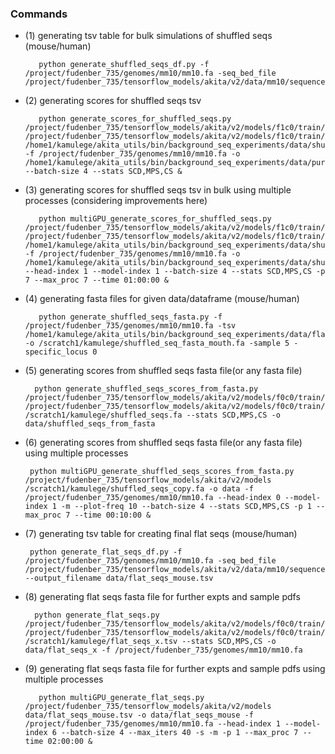 ### Commands

   - (1) generating tsv table for bulk simulations of shuffled seqs (mouse/human)
        
            python generate_shuffled_seqs_df.py -f /project/fudenber_735/genomes/mm10/mm10.fa -seq_bed_file /project/fudenber_735/tensorflow_models/akita/v2/data/mm10/sequences.bed
                
   - (2) generating scores for shuffled seqs tsv
   
            python generate_scores_for_shuffled_seqs.py /project/fudenber_735/tensorflow_models/akita/v2/models/f1c0/train/params.json /project/fudenber_735/tensorflow_models/akita/v2/models/f1c0/train/model1_best.h5 /home1/kamulege/akita_utils/bin/background_seq_experiments/data/shuffled_seqs.tsv -f /project/fudenber_735/genomes/mm10/mm10.fa -o /home1/kamulege/akita_utils/bin/background_seq_experiments/data/pure_shuffled_seqs_scores --batch-size 4 --stats SCD,MPS,CS &
        
   - (3) generating scores for shuffled seqs tsv in bulk using multiple processes (considering improvements here)

            python multiGPU_generate_scores_for_shuffled_seqs.py /project/fudenber_735/tensorflow_models/akita/v2/models/f1c0/train/params.json /project/fudenber_735/tensorflow_models/akita/v2/models/f1c0/train/model1_best.h5 /home1/kamulege/akita_utils/bin/background_seq_experiments/data/shuffled_seqs.tsv -f /project/fudenber_735/genomes/mm10/mm10.fa -o /home1/kamulege/akita_utils/bin/background_seq_experiments/data/shuffled_seqs_scores_1 --head-index 1 --model-index 1 --batch-size 4 --stats SCD,MPS,CS -p 7 --max_proc 7 --time 01:00:00 &    
        
<!-- -------------------------------------------------------------------------------------------- -->

   - (4) generating fasta files for given data/dataframe (mouse/human) 
        
            python generate_shuffled_seqs_fasta.py -f /project/fudenber_735/genomes/mm10/mm10.fa -tsv /home1/kamulege/akita_utils/bin/background_seq_experiments/data/flat_seqs_mouse.tsv -o /scratch1/kamulege/shuffled_seq_fasta_mouth.fa -sample 5 -specific_locus 0

   - (5) generating scores from shuffled seqs fasta file(or any fasta file) 
   
           python generate_shuffled_seqs_scores_from_fasta.py /project/fudenber_735/tensorflow_models/akita/v2/models/f0c0/train/params.json /project/fudenber_735/tensorflow_models/akita/v2/models/f0c0/train/model1_best.h5 /scratch1/kamulege/shuffled_seqs.fa --stats SCD,MPS,CS -o data/shuffled_seqs_from_fasta
       
   - (6) generating scores from shuffled seqs fasta file(or any fasta file) using multiple processes
         
          python multiGPU_generate_shuffled_seqs_scores_from_fasta.py /project/fudenber_735/tensorflow_models/akita/v2/models /scratch1/kamulege/shuffled_seqs_copy.fa -o data -f /project/fudenber_735/genomes/mm10/mm10.fa --head-index 0 --model-index 1 -m --plot-freq 10 --batch-size 4 --stats SCD,MPS,CS -p 1 --max_proc 7 --time 00:10:00 & 
<!-- -------------------------------------------------------------------------------------------- -->

   - (7) generating tsv table for creating final flat seqs (mouse/human)
   
          python generate_flat_seqs_df.py -f /project/fudenber_735/genomes/mm10/mm10.fa -seq_bed_file /project/fudenber_735/tensorflow_models/akita/v2/data/mm10/sequences.bed --output_filename data/flat_seqs_mouse.tsv
      
   - (8) generating flat seqs fasta file for further expts and sample pdfs
   
           python generate_flat_seqs.py /project/fudenber_735/tensorflow_models/akita/v2/models/f0c0/train/params.json /project/fudenber_735/tensorflow_models/akita/v2/models/f0c0/train/model1_best.h5 /scratch1/kamulege/flat_seqs_x.tsv --stats SCD,MPS,CS -o data/flat_seqs_x -f /project/fudenber_735/genomes/mm10/mm10.fa
   
   - (9) generating flat seqs fasta file for further expts and sample pdfs using multiple processes

            python multiGPU_generate_flat_seqs.py /project/fudenber_735/tensorflow_models/akita/v2/models data/flat_seqs_mouse.tsv -o data/flat_seqs_mouse -f /project/fudenber_735/genomes/mm10/mm10.fa --head-index 1 --model-index 6 --batch-size 4 --max_iters 40 -s -m -p 1 --max_proc 7 --time 02:00:00 &
<!-- -------------------------------------------------------------------------------------------- -->            